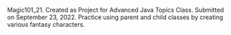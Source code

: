 Magic101_21. Created as Project for Advanced Java Topics Class. Submitted on September 23, 2022. Practice using parent and child classes by creating various fantasy characters.
